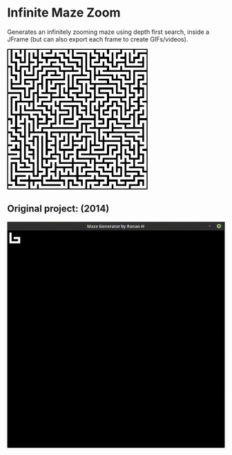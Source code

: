 # Infinite Maze Zoom

Generates an infinitely zooming maze using depth first search, inside a JFrame (but can also export each frame to create GIFs/videos).

![GIF of topMaze generator](maze-zoom.gif)

## Original project: (2014)
![GIF of topMaze generator](maze-gen.gif)
